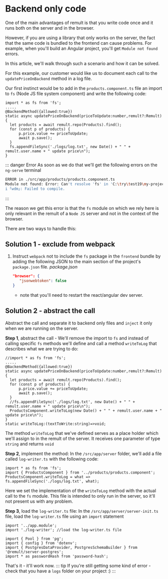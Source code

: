 # Backend only code
One of the main advantages of remult is that you write code once and it runs both on the server and in the browser.

However, if you are using a library that only works on the server, the fact that the same code is bundled to the frontend can cause problems. For example, when you'll build an Angular project, you'll get `Module not found` errors.

In this article, we'll walk through such a scenario and how it can be solved.

For this example, our customer would like us to document each call to the `updatePriceOnBackend` method in a log file.

Our first instinct would be to add in the `products.component.ts` file an import to `fs` (Node JS file system component) and write the following code:
```ts{1,10}
import * as fs from 'fs';
.....
@BackendMethod({allowed:true})
static async updatePriceOnBackend(priceToUpdate:number,remult?:Remult){
  let products = await remult.repo(Products).find();
  for (const p of products) {
      p.price.value += priceToUpdate;
      await p.save();
  }
  fs.appendFileSync('./logs/log.txt', new Date() + " " + remult.user.name + " update price\n");
}
```

::: danger Error
 As soon as we do that we'll get the following errors on the `ng-serve` terminal
 ```sh
 ERROR in ./src/app/products/products.component.ts
Module not found: Error: Can't resolve 'fs' in 'C:\try\test19\my-project\src\app\products'
i ｢wdm｣: Failed to compile.
 ```
:::

The reason we get this error is that the `fs` module on which we rely here is only relevant in the remult of a `Node JS` server and not in the context of the browser.

There are two ways to handle this:
## Solution 1 - exclude from webpack
1. Instruct `webpack` not to include the `fs` package in the `frontend` bundle by adding the following JSON to the main section of the project's `package.json` file.
   *package.json*
   ```json
   "browser": {
      "jsonwebtoken": false
   }
   ```
   * note that you'll need to restart the react/angular dev server.


## Solution 2 - abstract the call
Abstract the call and separate it to backend only files and `inject` it only when we are running on the server.



**Step 1**, abstract the call - We'll remove the import to `fs` and instead of calling specific `fs` methods we'll define and call a method `writeToLog` that describes what we are trying to do:

```ts{1,11,13}
//import * as fs from 'fs';
.....
@BackendMethod({allowed:true})
static async updatePriceOnBackend(priceToUpdate:number,remult?:Remult){
  let products = await remult.repo(Products).find();
  for (const p of products) {
      p.price.value += priceToUpdate;
      await p.save();
  }
  //fs.appendFileSync('./logs/log.txt', new Date() + " " + remult.user.name + " update price\n");
  ProductsComponent.writeToLog(new Date() + " " + remult.user.name + " update price\n");
}
static writeToLog:(textToWrite:string)=>void;
```

The method `writeToLog` that we've defined serves as a place holder which we'll assign to in the remult of the server.
It receives one parameter of type `string` and returns `void`

**Step 2**, implement the method:
In the `/src/app/server` folder, we'll add a file called `log-writer.ts` with the following code:
```ts{3}
import * as fs from 'fs';
import { ProductsComponent } from '../products/products.component';
ProductsComponent.writeToLog = what => fs.appendFileSync('./logs/log.txt', what);
```

Here we set the implementation of the `writeToLog` method with the actual call to the `fs` module.
This file is intended to only run in the server, so it'll not present us with any problem.

**Step 3**, load the `log-writer.ts` file:
In the `/src/app/server/server-init.ts` file, load the `log-writer.ts` file using an `import` statement
```ts{2}
import '../app.module';
import './log-writer'; //load the log-writer.ts file

import { Pool } from 'pg';
import { config } from 'dotenv';
import { PostgresDataProvider, PostgresSchemaBuilder } from '@remult/server-postgres';
import * as passwordHash from 'password-hash';

```

That's it - it'll work now.
::: tip
If you're still getting some kind of error - check that you have a `logs` folder on your project :)
:::